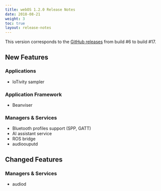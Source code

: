 ```yaml
---
title: webOS 1.2.0 Release Notes
date: 2018-08-21
weight: 3
toc: true
layout: release-notes
---
```


This version corresponds to the [GitHub releases](https://github.com/webosose/build-webos/releases) from build #6 to build #17.

## New Features

### Applications

* IoTivity sampler

### Application Framework

* Beanviser

### Managers & Services

* Bluetooth profiles support (SPP, GATT)
* AI assistant service
* ROS bridge
* audioouputd

## Changed Features

### Managers & Services

* audiod
